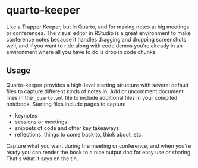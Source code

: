 # quarto-keeper

Like a Trapper Keeper, but in Quarto, and for making notes at big meetings or conferences. The visual editor in RStudio is a great environment to make conference notes because it handles dragging and dropping screenshots well, and if you want to ride along with code demos you're already in an environment where all you have to do is drop in code chunks.

## Usage

Quarto-keeper provides a high-level starting structure with several default files to capture different kinds of notes in. Add or uncomment document lines in the `_quarto.yml` file to include additional files in your compiled notebook. Starting files include pages to capture

 - keynotes
 - sessions or meetings
 - snippets of code and other key takeaways
 - reflections: things to come back to, think about, etc.
 
Capture what you want during the meeting or conference, and when you're ready you can render the book to a nice output doc for easy use or sharing. That's what it says on the tin.


